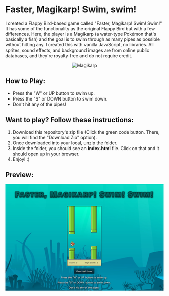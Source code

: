 # Faster, Magikarp! Swim, swim!

I created a Flappy Bird-based game called "Faster, Magikarp! Swim! Swim!" It has some of the functionality 
as the original Flappy Bird but with a few differences. Here, the player is a Magikarp (a water-type Pokémon that's basically a fish) and the goal is to swim through as many pipes as possible without hitting any. I created this with vanilla JavaScript,
no libraries. All sprites, sound effects, and background images are from online public databases,
and they're royalty-free and do not require credit.

<p align="center">
  <img width="200" src="https://media.giphy.com/media/ysYvIll9qWCNq/giphy.gif" alt="Magikarp">
</p>

## How to Play:
* Press the "W" or UP button to swim up.
* Press the "S" or DOWN button to swim down.
* Don't hit any of the pipes!

## Want to play? Follow these instructions:
1. Download this repository's zip file (Click the green code button. There, you will find the "Download Zip" option).
2. Once downloaded into your local, unzip the folder.
3. Inside the folder, you should see an **index.html** file. Click on that and it should open up in your browser.
4. Enjoy! :)

## Preview:
![plot](FasterMargikarpScreengrab.jpg)
